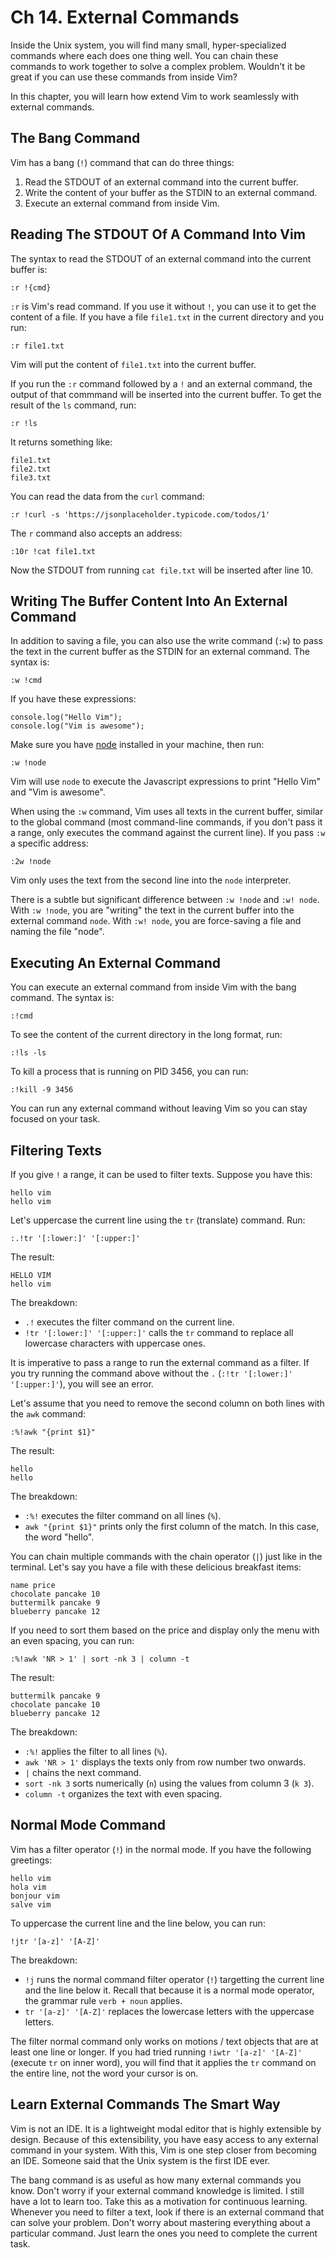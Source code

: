 # Ch 14. External Commands

Inside the Unix system, you will find many small, hyper-specialized commands where each does one thing well. You can chain these commands  to work together to solve a complex problem. Wouldn't it be great if you can use these commands from inside Vim?

In this chapter, you will learn how extend Vim to work seamlessly with external commands.

## The Bang Command

Vim has a bang (`!`) command that can do three things:

1. Read the STDOUT of an external command into the current buffer.
2. Write the content of your buffer as the STDIN to an external command.
3. Execute an external command from inside Vim.


## Reading The STDOUT Of A Command Into Vim

The syntax to read the STDOUT of an external command into the current buffer is:

```
:r !{cmd}
```

`:r` is Vim's read command. If you use it without `!`, you can use it to get the content of a file. If you have a file `file1.txt` in the current directory and you run:

```
:r file1.txt
```

Vim will put the content of `file1.txt` into the current buffer.

If you run the `:r` command followed by a `!` and an external command, the output of that commmand will be inserted into the current buffer. To get the result of the `ls` command, run:

```
:r !ls
```

It returns something like:

```
file1.txt
file2.txt
file3.txt
```

You can read the data from the `curl` command:

```
:r !curl -s 'https://jsonplaceholder.typicode.com/todos/1'
```

The `r` command also accepts an address:

```
:10r !cat file1.txt
```

Now the STDOUT from running `cat file.txt` will be inserted after line 10.

## Writing The Buffer Content Into An External Command

In addition to saving a file, you can also use the write command (`:w`) to pass the text in the current buffer as the STDIN for an external command. The syntax is:

```
:w !cmd
```

If you have these expressions:

```
console.log("Hello Vim");
console.log("Vim is awesome");
```

Make sure you have [node](https://nodejs.org/en/) installed in your machine, then run:

```
:w !node
```

Vim will use `node` to execute the Javascript expressions to print "Hello Vim" and "Vim is awesome".

When using the `:w` command, Vim uses all texts in the current buffer, similar to the global command (most command-line commands, if you don't pass it a range, only executes the command against the current line). If you pass `:w` a specific address:

```
:2w !node
```

Vim only uses the text from the second line into the `node` interpreter.

There is a subtle but significant difference between `:w !node` and `:w! node`. With `:w !node`, you are "writing" the text in the current buffer into the external command `node`. With `:w! node`, you are force-saving a file and naming the file "node".

## Executing An External Command

You can execute an external command from inside Vim with the bang command. The syntax is:

```
:!cmd
```

To see the content of the current directory in the long format, run:

```
:!ls -ls
```

To kill a process that is running on PID 3456, you can run:

```
:!kill -9 3456
```

You can run any external command without leaving Vim so you can stay focused on your task.

## Filtering Texts

If you give `!` a range, it can be used to filter texts. Suppose you have this:

```
hello vim
hello vim
```

Let's uppercase the current line using the `tr` (translate) command. Run:

```
:.!tr '[:lower:]' '[:upper:]'
```

The result:

```
HELLO VIM
hello vim
```

The breakdown:
- `.!` executes the filter command on the current line.
- `!tr '[:lower:]' '[:upper:]'` calls the `tr` command to replace all lowercase characters with uppercase ones.

It is imperative to pass a range to run the external command as a filter. If you try running the command above without the `.` (`:!tr '[:lower:]' '[:upper:]'`), you will see an error.

Let's assume that you need to remove the second column on both lines with the `awk` command:

```
:%!awk "{print $1}"
```

The result:

```
hello
hello
```

The breakdown:
- `:%!` executes the filter command on all lines (`%`).
- `awk "{print $1}"` prints only the first column of the match. In this case, the word "hello".

You can chain multiple commands with the chain operator (`|`) just like in the terminal. Let's say you have a file with these delicious breakfast items:

```
name price
chocolate pancake 10
buttermilk pancake 9
blueberry pancake 12
```

If you need to sort them based on the price and display only the menu with an even spacing, you can run:

```
:%!awk 'NR > 1' | sort -nk 3 | column -t
```

The result:
```
buttermilk pancake 9
chocolate pancake 10
blueberry pancake 12
```

The breakdown:
- `:%!` applies the filter to all lines (`%`).
- `awk 'NR > 1'` displays the texts only from row number two onwards.
- `|` chains the next command.
- `sort -nk 3` sorts numerically (`n`) using the values from column 3 (`k 3`).
- `column -t` organizes the text with even spacing.

## Normal Mode Command

Vim has a filter operator (`!`) in the normal mode. If you have the following greetings:

```
hello vim
hola vim
bonjour vim
salve vim
```

To uppercase the current line and the line below, you can run:
```
!jtr '[a-z]' '[A-Z]'
```

The breakdown:
- `!j` runs the normal command filter operator (`!`) targetting the current line and the line below it. Recall that because it is a normal mode operator, the grammar rule `verb + noun` applies.
- `tr '[a-z]' '[A-Z]'` replaces the lowercase letters with the uppercase letters.

The filter normal command only works on motions / text objects that are at least one line or longer. If you had tried running `!iwtr '[a-z]' '[A-Z]'` (execute `tr` on inner word), you will find that it applies the `tr` command on the entire line, not the word your cursor is on.

## Learn External Commands The Smart Way

Vim is not an IDE. It is a lightweight modal editor that is highly extensible by design. Because of this extensibility, you have easy access to any external command in your system. With this, Vim is one step closer from becoming an IDE. Someone said that the Unix system is the first IDE ever.

The bang command is as useful as how many external commands you know. Don't worry if your external command knowledge is limited. I still have a lot to learn too. Take this as a motivation for continuous learning. Whenever you need to filter a text, look if there is an external command that can solve your problem. Don't worry about mastering everything about a particular command. Just learn the ones you need to complete the current task.
